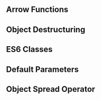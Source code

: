 ## Arrow Functions

## Object Destructuring

## ES6 Classes

## Default Parameters

## Object Spread Operator 
